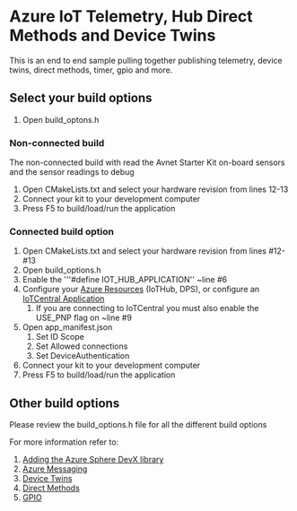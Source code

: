 # Azure IoT Telemetry, Hub Direct Methods and Device Twins

This is an end to end sample pulling together publishing telemetry, device twins, direct methods, timer, gpio and more.

## Select your build options

1. Open build_optons.h

### Non-connected build
The non-connected build with read the Avnet Starter Kit on-board sensors and the sensor readings to debug

1. Open CMakeLists.txt and select your hardware revision from lines 12-13
1. Connect your kit to your development computer 
1. Press F5 to build/load/run the application

### Connected build option

1. Open CMakeLists.txt and select your hardware revision from lines #12-#13
1. Open build_options.h
1. Enable the '''#define IOT_HUB_APPLICATION'' ~line #6
1. Configure your [Azure Resources](./IoTHub.md) (IoTHub, DPS), or configure an [IoTCentral Application](./IoTCentral.md)
    1. If you are connecting to IoTCentral you must also enable the USE_PNP flag on ~line #9
1. Open app_manifest.json
    1. Set ID Scope
    1. Set Allowed connections
    1. Set DeviceAuthentication
1. Connect your kit to your development computer 
1. Press F5 to build/load/run the application

## Other build options
Please review the build_options.h file for all the different build options

For more information refer to:

1. [Adding the Azure Sphere DevX library](https://github.com/gloveboxes/AzureSphereDevX/wiki/Adding-the-DevX-Library)
1. [Azure Messaging](https://github.com/gloveboxes/AzureSphereDevX/wiki/IoT-Hub-Sending-messages)
1. [Device Twins](https://github.com/gloveboxes/AzureSphereDevX/wiki/IoT-Hub-Device-Twins)
1. [Direct Methods](https://github.com/gloveboxes/AzureSphereDevX/wiki/IoT-Hub-Direct-Methods)
1. [GPIO](https://github.com/gloveboxes/AzureSphereDevX/wiki/Working-with-GPIO)
